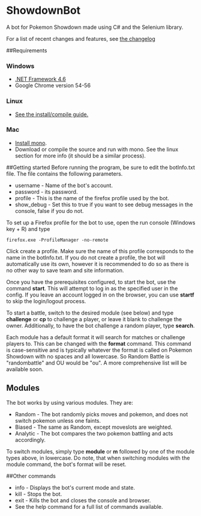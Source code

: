 # ShowdownBot
A bot for Pokemon Showdown made using C# and the Selenium library.

For a list of recent changes and features, see [the changelog](ShowdownBot/changelog.md)

##Requirements
### Windows
  * [.NET Framework 4.6](https://www.microsoft.com/en-us/download/details.aspx?id=48130)
  * Google Chrome version 54-56

### Linux
 * [See the install/compile guide.](https://github.com/Deviach/ShowdownBot/wiki/Linux-Compilation-and-Install)

### Mac
 * [Install mono](http://www.mono-project.com/docs/getting-started/install/mac/).
 * Download or compile the source and run with mono. See the linux section for more info (it should be a similar process).

##Getting started
Before running the program, be sure to edit the botInfo.txt file. The file contains the following parameters.
* username - Name of the bot's account.
* password - its password.
* profile - This is the name of the firefox profile used by the bot.
* show_debug - Set this to true if you want to see debug messages in the console, false if you do not.

To set up a Firefox profile for the bot to use, open the run console (Windows key + R) and type

`firefox.exe -ProfileManager -no-remote`

Click create a profile. Make sure the name of this profile corresponds to the name in the botInfo.txt. If you do not create a profile, the bot will automatically use its own, however it is recommended to do so as there is no other way to save team and site information.

Once you have the prerequisites configured, to start the bot, use the command **start**. This will attempt to log in as the specified user in the config.
If you leave an account logged in on the browser, you can use **startf** to skip the login/logout process.

To start a battle, switch to the desired module (see below) and type **challenge** or **cp** to challenge a player, or leave it blank to challenge the owner. 
Additionally, to have the bot challenge a random player, type **search**.

Each module has a default format it will search for matches or challenge players to. This can be changed with the **format** command. This command is case-sensitive and is typically whatever the format is called on Pokemon Showdown with no spaces and all lowercase. So Random Battle is "randombattle" and OU would be "ou". A more comprehensive list will be available soon.


## Modules
The bot works by using various modules. They are:
  * Random - The bot randomly picks moves and pokemon, and does not switch pokemon unless one faints.
  * Biased - The same as Random, except moveslots are weighted.
  * Analytic - The bot compares the two pokemon battling and acts accordingly.

To switch modules, simply type **module** or **m** followed by one of the module types above, in lowercase.
Do note, that when switching modules with the module command, the bot's format will be reset. 


##Other commands
* info - Displays the bot's current mode and state.
* kill - Stops the bot.
* exit - Kills the bot and closes the console and browser.
* See the help command for a full list of commands available.
